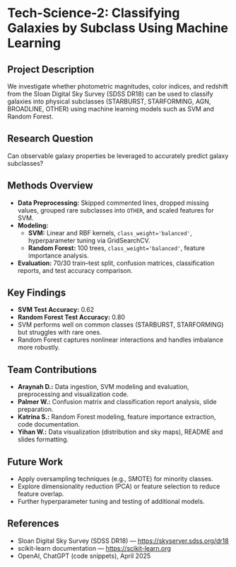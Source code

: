 # Tech-Science-2: Classifying Galaxies by Subclass Using Machine Learning

## Project Description  
We investigate whether photometric magnitudes, color indices, and redshift from the Sloan Digital Sky Survey (SDSS DR18) can be used to classify galaxies into physical subclasses (STARBURST, STARFORMING, AGN, BROADLINE, OTHER) using machine learning models such as SVM and Random Forest.

## Research Question  
Can observable galaxy properties be leveraged to accurately predict galaxy subclasses?

## Methods Overview  
- **Data Preprocessing:** Skipped commented lines, dropped missing values, grouped rare subclasses into `OTHER`, and scaled features for SVM.  
- **Modeling:**  
  - **SVM:** Linear and RBF kernels, `class_weight='balanced'`, hyperparameter tuning via GridSearchCV.  
  - **Random Forest:** 100 trees, `class_weight='balanced'`, feature importance analysis.  
- **Evaluation:** 70/30 train–test split, confusion matrices, classification reports, and test accuracy comparison.

## Key Findings  
- **SVM Test Accuracy:** 0.62  
- **Random Forest Test Accuracy:** 0.80  
- SVM performs well on common classes (STARBURST, STARFORMING) but struggles with rare ones.  
- Random Forest captures nonlinear interactions and handles imbalance more robustly.

## Team Contributions  
- **Araynah D.:** Data ingestion, SVM modeling and evaluation, preprocessing and visualization code.  
- **Palmer W.:** Confusion matrix and classification report analysis, slide preparation.  
- **Katrina S.:** Random Forest modeling, feature importance extraction, code documentation.  
- **Yihan W.:** Data visualization (distribution and sky maps), README and slides formatting.

## Future Work  
- Apply oversampling techniques (e.g., SMOTE) for minority classes.  
- Explore dimensionality reduction (PCA) or feature selection to reduce feature overlap.  
- Further hyperparameter tuning and testing of additional models.

## References  
- Sloan Digital Sky Survey (SDSS DR18) — https://skyserver.sdss.org/dr18  
- scikit-learn documentation — https://scikit-learn.org  
- OpenAI, ChatGPT (code snippets), April 2025
